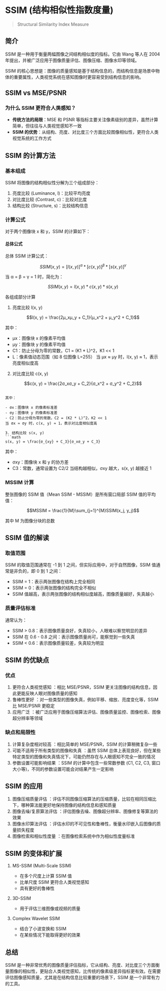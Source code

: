 # SSIM (结构相似性指数度量)
> Structural Similarity Index Measure

## 简介
SSIM 是一种用于衡量两幅图像之间结构相似度的指标。它由 Wang 等人在 2004 年提出，并被广泛应用于图像质量评估、图像压缩、图像水印等领域。

SSIM 的核心思想是：图像的质量感知是基于结构信息的，而结构信息是场景中物体的重要属性，人类视觉系统在感知图像时更容易受到结构信息的影响。

## SSIM vs MSE/PSNR

### 为什么 SSIM 更符合人类感知？
- **传统方法的局限**：MSE 和 PSNR 等指标主要关注像素级别的差异，虽然计算简单，但往往与人类视觉感知不一致
- **SSIM 的优势**：从结构、亮度、对比度三个方面比较图像相似性，更符合人类视觉系统的工作方式

## SSIM 的计算方法

### 基本组成
SSIM 将图像的结构相似性分解为三个组成部分：
1. 亮度比较 (Luminance, l)：比较平均亮度
2. 对比度比较 (Contrast, c)：比较对比度
3. 结构比较 (Structure, s)：比较结构信息

### 计算公式
对于两个图像块 x 和 y，SSIM 的计算如下：

#### 总体公式
总体 SSIM 计算公式：
 ```math
SSIM(x, y) = [l(x, y)]^α * [c(x, y)]^β * [s(x, y)]^γ
 ```

当 α = β = γ = 1 时，简化为：

```math
SSIM(x, y) = l(x, y) * c(x, y) * s(x, y)
 ```
 各组成部分计算
1. 亮度比较 l(x, y)
```math
l(x, y) = \frac{2μ_xμ_y + C_1}{μ_x^2 + μ_y^2 + C_1}
 ```

其中：

- μx：图像块 x 的像素平均值
- μy：图像块 y 的像素平均值
- C1：防止分母为零的常数，C1 = (K1 * L)^2，K1 << 1
- L：像素值动态范围（如 8 位图像 L=255）
当 μx ≈ μy 时，l(x, y) ≈ 1，表示亮度相似度高

2. 对比度比较 c(x, y)
```math
c(x, y) = \frac{2σ_xσ_y + C_2}{σ_x^2 + σ_y^2 + C_2}
 ```
```

其中：

- σx：图像块 x 的像素标准差
- σy：图像块 y 的像素标准差
- C2：防止分母为零的常数，C2 = (K2 * L)^2，K2 << 1
当 σx ≈ σy 时，c(x, y) ≈ 1，表示对比度相似度高

3. 结构比较 s(x, y)
```math
s(x, y) = \frac{σ_{xy} + C_3}{σ_xσ_y + C_3}
 ```

其中：

- σxy：图像块 x 和 y 的协方差
- C3：常数，通常设置为 C2/2
当结构越相似，σxy 越大，s(x, y) 越接近 1

### MSSIM 计算
整张图像的 SSIM 值（Mean SSIM - MSSIM）是所有窗口局部 SSIM 值的平均值：

```math
MSSIM = \frac{1}{M}\sum_{j=1}^{M}SSIM(x_j, y_j)
 ```

其中 M 为图像分块的总数
## SSIM 值的解读
### 取值范围
SSIM 的取值范围通常在 -1 到 1 之间，但实际应用中，对于自然图像，SSIM 值通常是非负的，即 0 到 1 之间：

- SSIM = 1：表示两张图像在结构上完全相同
- SSIM = 0：表示两张图像的结构完全不相似
- SSIM 值越高，表示两张图像的结构相似度越高，图像质量越好，失真越小
### 质量评估标准
通常认为：

- SSIM > 0.8：表示图像质量良好，失真较小，人眼难以察觉明显的差异
- SSIM 在 0.6 - 0.8 之间：表示图像质量尚可，能察觉到一些失真
- SSIM < 0.6：表示图像质量较差，失真较为明显
## SSIM 的优缺点
### 优点
1. 更符合人类视觉感知 ：相比 MSE/PSNR，SSIM 更关注图像的结构信息，因此更能反映人眼对图像质量的感知
2. 鲁棒性更好 ：对一些类型的图像失真，例如平移、缩放、亮度变化等，SSIM 比 MSE/PSNR 更稳定
3. 应用广泛 ：被广泛应用于图像压缩算法评估、图像质量监控、图像检索、图像超分辨率等领域
### 缺点和局限性
1. 计算复杂度相对较高 ：相比简单的 MSE/PSNR，SSIM 的计算稍微复杂一些
2. 可能不适用于所有类型的图像和失真 ：虽然 SSIM 总体上表现良好，但在某些特定类型的图像和失真情况下，可能仍然存在与人眼感知不完全一致的情况
3. 参数设置可能影响结果 ：SSIM 的计算中包含一些常数参数 (C1, C2, C3, 窗口大小等)，不同的参数设置可能会对结果产生一定影响
## SSIM 的应用
1. 图像压缩质量评估 ：评估不同图像压缩算法的压缩质量，比较在相同压缩比下，哪种算法能更好地保持图像的结构信息和感知质量
2. 图像去噪/复原算法评估 ：评估图像去噪、图像超分辨率、图像修复等算法的效果
3. 图像水印算法评估 ：评估水印的不可见性和鲁棒性，衡量水印嵌入后图像的质量损失程度
4. 图像检索和相似性度量 ：在图像检索系统中作为相似性度量标准
## SSIM 的变体和扩展
1. MS-SSIM (Multi-Scale SSIM)
   
   - 在多个尺度上计算 SSIM 值
   - 比单尺度 SSIM 更符合人类视觉感知
   - 具有更好的鲁棒性
2. 3D-SSIM
   
   - 用于评估三维图像或视频的质量
3. Complex Wavelet SSIM
   
   - 结合了小波变换和 SSIM
   - 在某些情况下能取得更好的效果
## 总结
SSIM 是一种非常优秀的图像质量评估指标，它从结构、亮度、对比度三个方面衡量图像的相似性，更贴合人类视觉感知，比传统的像素级差异指标更有效。在需要评估图像感知质量，尤其是在结构信息比较重要的场景下，SSIM 是一个非常有力的工具。